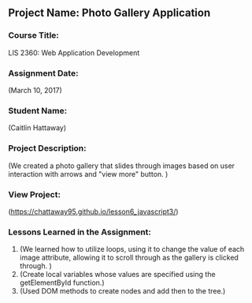 ## Project Name:  Photo Gallery Application

### Course Title:
LIS 2360:  Web Application Development

### Assignment Date:  
(March 10, 2017)

### Student Name:  
(Caitlin Hattaway)

### Project Description:
(We created a photo gallery that slides through images based on user interaction with arrows and "view more" button. )

### View Project:
(https://chattaway95.github.io/lesson6_javascript3/)

### Lessons Learned in the Assignment:
1. (We learned how to utilize loops, using it to change the value of each image attribute, allowing it to scroll through as the gallery is clicked through. )
2. (Create local variables whose values are specified using the getElementById function.)
3. (Used DOM methods to create nodes and add then to the tree.)
